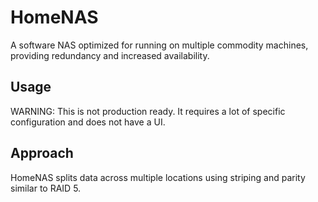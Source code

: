 # HomeNAS
A software NAS optimized for running on multiple commodity machines, providing redundancy and increased availability.

## Usage

WARNING: This is not production ready. It requires a lot of specific configuration and does not have a UI.

## Approach

HomeNAS splits data across multiple locations using striping and parity similar to RAID 5.
